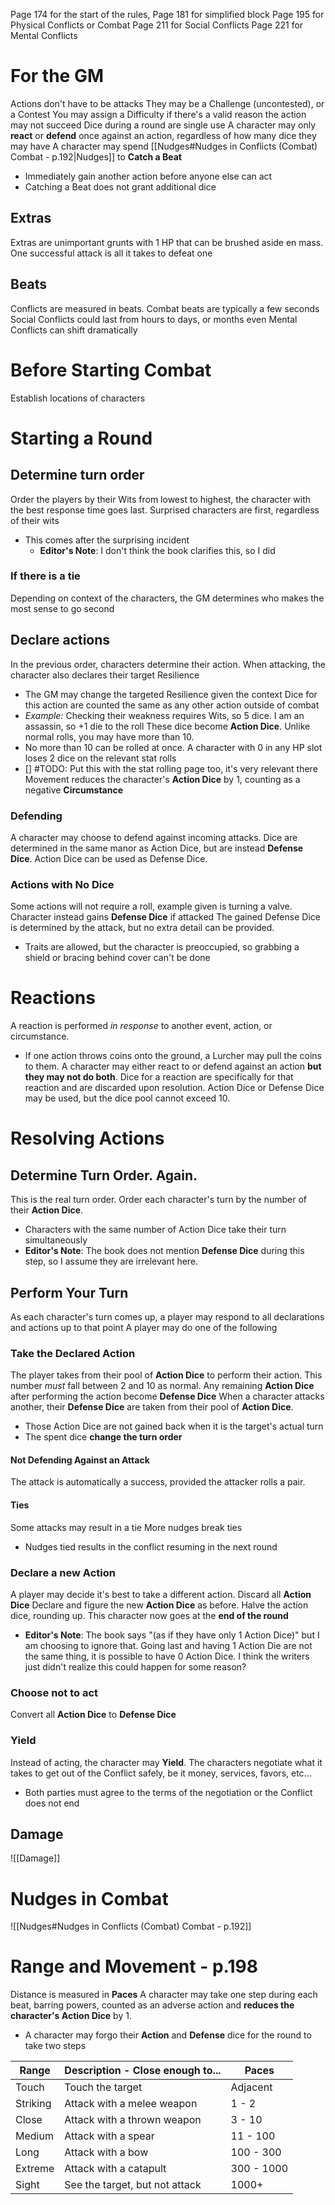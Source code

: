 Page 174 for the start of the rules, Page 181 for simplified block
Page 195 for Physical Conflicts or Combat
Page 211 for Social Conflicts
Page 221 for Mental Conflicts
# For the GM
Actions don't have to be attacks
They may be a Challenge (uncontested), or a Contest
You may assign a Difficulty if there's a valid reason the action may not succeed
Dice during a round are single use
A character may only **react** or **defend** once against an action, regardless of how many dice they may have
A character may spend [[Nudges#Nudges in Conflicts (Combat) Combat - p.192|Nudges]] to **Catch a Beat**
- Immediately gain another action before anyone else can act
- Catching a Beat does not grant additional dice
## Extras
Extras are unimportant grunts with 1 HP that can be brushed aside en mass. One successful attack is all it takes to defeat one
## Beats
Conflicts are measured in beats.
Combat beats are typically a few seconds
Social Conflicts could last from hours to days, or months even
Mental Conflicts can shift dramatically 
# Before Starting Combat
Establish locations of characters
# Starting a Round
## Determine turn order
Order the players by their Wits from lowest to highest, the character with the best response time goes last.
Surprised characters are first, regardless of their wits
- This comes after the surprising incident
    - **Editor's Note**: I don't think the book clarifies this, so I did
### If there is a tie
Depending on context of the characters, the GM determines who makes the most sense to go second
## Declare actions
In the previous order, characters determine their action.
When attacking, the character also declares their target Resilience
- The GM may change the targeted Resilience given the context
Dice for this action are counted the same as any other action outside of combat 
- _Example:_ Checking their weakness requires Wits, so 5 dice. I am an assassin, so +1 die to the roll
These dice become **Action Dice**. Unlike normal rolls, you may have more than 10.
- No more than 10 can be rolled at once.
A character with 0 in any HP slot loses 2 dice on the relevant stat rolls
- [] #TODO: Put this with the stat rolling page too, it's very relevant there
Movement reduces the character's **Action Dice** by 1, counting as a negative **Circumstance**
### Defending
A character may choose to defend against incoming attacks. Dice are determined in the same manor as Action Dice, but are instead **Defense Dice**.
Action Dice can be used as Defense Dice.
### Actions with No Dice
Some actions will not require a roll, example given is turning a valve.
Character instead gains **Defense Dice** if attacked
The gained Defense Dice is determined by the attack, but no extra detail can be provided.
- Traits are allowed, but the character is preoccupied, so grabbing a shield or bracing behind cover can't be done
# Reactions
A reaction is performed _in response_ to another event, action, or circumstance.
- If one action throws coins onto the ground, a Lurcher may pull the coins to them.
A character may either react to or defend against an action **but they may not do both**.
Dice for a reaction are specifically for that reaction and are discarded upon resolution.
Action Dice or Defense Dice may be used, but the dice pool cannot exceed 10.
# Resolving Actions
## Determine Turn Order. Again.
This is the real turn order.
Order each character's turn by the number of their **Action Dice**.
- Characters with the same number of Action Dice take their turn simultaneously
- **Editor's Note**: The book does not mention **Defense Dice** during this step, so I assume they are irrelevant here.
## Perform Your Turn
As each character's turn comes up, a player may respond to all declarations and actions up to that point
A player may do one of the following
### Take the Declared Action
The player takes from their pool of **Action Dice** to perform their action. This number _must_ fall between 2 and 10 as normal.
Any remaining **Action Dice** after performing the action become **Defense Dice**
When a character attacks another, their **Defense Dice** are taken from their pool of **Action Dice**.
- Those Action Dice are not gained back when it is the target's actual turn
- The spent dice **change the turn order**
#### Not Defending Against an Attack
The attack is automatically a success, provided the attacker rolls a pair.
#### Ties
Some attacks may result in a tie
More nudges break ties
- Nudges tied results in the conflict resuming in the next round
### Declare a new Action
A player may decide it's best to take a different action.
Discard all **Action Dice**
Declare and figure the new **Action Dice** as before.
Halve the action dice, rounding up.
This character now goes at the **end of the round**
- **Editor's Note**: The book says "(as if they have only 1 Action Dice)" but I am choosing to ignore that. Going last and having 1 Action Die are not the same thing, it is possible to have 0 Action Dice. I think the writers just didn't realize this could happen for some reason?
### Choose not to act
Convert all **Action Dice** to **Defense Dice**
### Yield
Instead of acting, the character may **Yield**.
The characters negotiate what it takes to get out of the Conflict safely, be it money, services, favors, etc...
- Both parties must agree to the terms of the negotiation or the Conflict does not end
## Damage
![[Damage]]
# Nudges in Combat
![[Nudges#Nudges in Conflicts (Combat) Combat - p.192]]
# Range and Movement - p.198
Distance is measured in **Paces**
A character may take one step during each beat, barring powers, counted as an adverse action and **reduces the character's Action Dice** by 1.
- A character may forgo their **Action** and **Defense** dice for the round to take two steps

| Range    | Description - Close enough to... | Paces      |
| -------- | -------------------------------- | ---------- |
| Touch    | Touch the target                 | Adjacent   |
| Striking | Attack with a melee weapon       | 1 - 2      |
| Close    | Attack with a thrown weapon      | 3 - 10     |
| Medium   | Attack with a spear              | 11 - 100   |
| Long     | Attack with a bow                | 100 - 300  |
| Extreme  | Attack with a catapult           | 300 - 1000 |
| Sight    | See the target, but not attack   | 1000+      |
